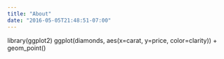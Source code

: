 ```yaml
---
title: "About"
date: "2016-05-05T21:48:51-07:00"
---
```


library(ggplot2)
ggplot(diamonds, aes(x=carat, y=price, color=clarity)) + geom_point()
